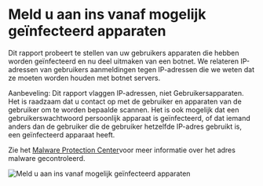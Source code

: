<properties
    pageTitle="Meld u aan ins vanaf mogelijk geïnfecteerd apparaten"
    description="Een rapport met daarin sign in pogingen die zijn uitgevoerd vanaf apparaten waarop sommige malware (schadelijke software) kan worden uitgevoerd."
    services="active-directory"
    documentationCenter=""
    authors="SSalahAhmed"
    manager="gchander"
    editor=""/>

<tags
    ms.service="active-directory"
    ms.workload="identity"
    ms.tgt_pltfrm="na"
    ms.devlang="na"
    ms.topic="article"
    ms.date="03/04/2016"
    ms.author="saah;kenhoff"/>


# <a name="sign-ins-from-possibly-infected-devices"></a>Meld u aan ins vanaf mogelijk geïnfecteerd apparaten
Dit rapport probeert te stellen van uw gebruikers apparaten die hebben worden geïnfecteerd en nu deel uitmaken van een botnet. We relateren IP-adressen van gebruikers aanmeldingen tegen IP-adressen die we weten dat ze moeten worden houden met botnet servers.

Aanbeveling: Dit rapport vlaggen IP-adressen, niet Gebruikersapparaten. Het is raadzaam dat u contact op met de gebruiker en apparaten van de gebruiker om te worden bepaalde scannen. Het is ook mogelijk dat een gebruikerswachtwoord persoonlijk apparaat is geïnfecteerd, of dat iemand anders dan de gebruiker die de gebruiker hetzelfde IP-adres gebruikt is, een geïnfecteerd apparaat heeft.

Zie het [Malware Protection Center](http://go.microsoft.com/fwlink/?linkid=335773)voor meer informatie over het adres malware gecontroleerd.

![Meld u aan ins vanaf mogelijk geïnfecteerd apparaten](./media/active-directory-reporting-sign-ins-from-possibly-infected-devices/signInsFromPossiblyInfectedDevices.PNG)
